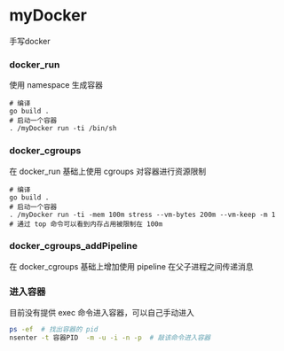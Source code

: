 # myDocker
手写docker

### docker_run
使用 namespace 生成容器
```
# 编译
go build .
# 启动一个容器
. /myDocker run -ti /bin/sh
```

### docker_cgroups
在 docker_run 基础上使用 cgroups 对容器进行资源限制
```
# 编译
go build .
# 启动一个容器
. /myDocker run -ti -mem 100m stress --vm-bytes 200m --vm-keep -m 1
# 通过 top 命令可以看到内存占用被限制在 100m
```

### docker_cgroups_addPipeline
在 docker_cgroups 基础上增加使用 pipeline 在父子进程之间传递消息

### 进入容器
目前没有提供 exec 命令进入容器，可以自己手动进入
```sh
ps -ef  # 找出容器的 pid
nsenter -t 容器PID  -m -u -i -n -p  # 敲该命令进入容器

```
